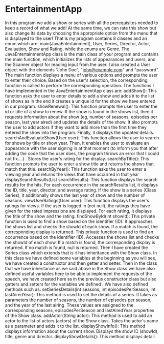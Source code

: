 # EntertainmentApp
In this program we add a show or series with all the prerequisites needed to keep a record of what we add! At the same time, we can rate this show but also change its data by choosing the appropriate option from the menu that is displayed to the user!
 That is my program contains 8 classes and an enum which are: main(JavaEntertainment), User, Series, Director, Actor, Evaluation, Show and Rating, while the enums are Genre.
The JavaEntertainmentApp class is the main class of your program and contains the main function, which initializes the lists of appearances and users, and the Scanner object for reading input from the user. I also created a User object with the elements "John Doe", "john@example.com" and "password".
The main function displays a menu of various options and prompts the user to enter their choice. Based on the user's selection, the corresponding function is called to perform the corresponding operation.
The functions I have implemented in the JavaEntertainmentApp class are:
addShow(): This function asks the user to enter details to add a show and adds it to the list of shows as in the end it creates a unique id for the show we have entered in our program.
showRenewal(): This function prompts the user to enter the id or title of a show to renew. If the show is found in the shows list, then it requests information about the show (eg, number of seasons, episodes per season, last year aired) and updates the details of the show. It also prompts the user to add actors if they want to add more than the first time they entered the show into the program. Finally, it displays the updated details.
searchAndEvaluateShow(User user): This function allows the user to search for shows by title or show year. Then, it enables the user to evaluate an appearance with the user signing in at that moment (to inform you that after adding the code that the user does, the program throws an error that I could not fix.…) . Stores the user's rating for the display.
searchByTitle(): This function prompts the user to enter a show title and returns the shows that match that title.
searchByYear(): This function asks the user to enter a viewing year and returns the views that have occurred in that year
displaySearchResults(List<Show> searchResults): This function displays the search results for the hits. For each occurrence in the searchResults list, it displays the ID, title, year, director, and average rating. If the show is a series (Class Series), it additionally shows the last year of show and the number of seasons.
viewUserRatings(User user): This function displays the user's ratings for views. If the user is logged in (not null), the ratings they have given for the rated impressions are displayed. For each rating, it displays the title of the show and the rating.
findShowById(int showId): This private function is used to find a show based on the identifier (ID). It approaches the shows list and checks the showId of each show. If a match is found, the corresponding display is returned. This private function is used to find an occurrence based on the identifier (ID). Accesses the shows list and checks the showId of each show. If a match is found, the corresponding display is returned. If no match is found, null is returned.
Then I have created the Series class which extends that is it has inheritance with the Show class. In this class we have defined some variables at the beginning as you will see, we have created a constructor and then getter and setter. Then in the class that we have inheritance as we said above in the Show class we have also defined useful variables here to be able to implement the requests of the speech, we have created here as in the previous constructor class but also getters and setters for the variables we defined . We have also defined methods such as:
setSeriesDetails(int seasons, int episodesPerSeason, int lastAiredYear): This method is used to set the details of a series. It takes as parameters the number of seasons, the number of episodes per season, and the year of the last airing. These values are assigned to the corresponding seasons, episodesPerSeason and lastAiredYear properties of the Show class.
addActor(String actor): This method is used to add an actor to the list of actors (actors) of the Show class. Takes the actor's name as a parameter and adds it to the list.
displayShowInfo(): This method displays information about the current show. Displays the show ID (showId), title, genre and director.
displayShowDetails(): This method displays detail
